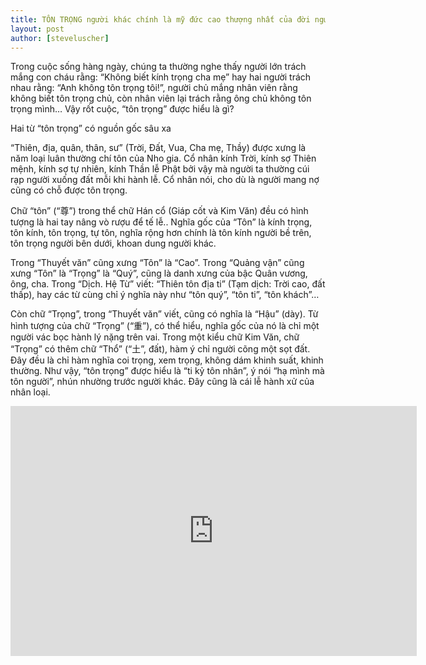 ```yaml
---
title: TÔN TRỌNG người khác chính là mỹ đức cao thượng nhất của đời người
layout: post
author: [steveluscher]
---
```


Trong cuộc sống hàng ngày, chúng ta thường nghe thấy người lớn trách mắng con cháu rằng: “Không biết kính trọng cha mẹ” hay hai người trách nhau rằng: “Anh không tôn trọng tôi!”, người chủ mắng nhân viên rằng không biết tôn trọng chủ, còn nhân viên lại trách rằng ông chủ không tôn trọng mình… Vậy rốt cuộc, “tôn trọng” được hiểu là gì?

Hai từ “tôn trọng” có nguồn gốc sâu xa

“Thiên, địa, quân, thân, sư” (Trời, Đất, Vua, Cha mẹ, Thầy) được xưng là năm loại luân thường chí tôn của Nho gia. Cổ nhân kính Trời, kính sợ Thiên mệnh, kính sợ tự nhiên, kính Thần lễ Phật bởi vậy mà người ta thường cúi rạp người xuống đất mỗi khi hành lễ. Cổ nhân nói, cho dù là người mang nợ cũng có chỗ được tôn trọng.

Chữ “tôn” (“尊”) trong thể chữ Hán cổ (Giáp cốt và Kim Văn) đều có hình tượng là hai tay nâng vò rượu để tế lễ.. Nghĩa gốc của “Tôn” là kính trọng, tôn kính, tôn trọng, tự tôn, nghĩa rộng hơn chính là tôn kính người bề trên, tôn trọng người bên dưới, khoan dung người khác.

Trong “Thuyết văn” cũng xưng “Tôn” là “Cao”. Trong “Quảng vận” cũng xưng “Tôn” là “Trọng” là “Quý”, cũng là danh xưng của bậc Quân vương, ông, cha. Trong “Dịch. Hệ Từ” viết: “Thiên tôn địa ti” (Tạm dịch: Trời cao, đất thấp), hay các từ cùng chỉ ý nghĩa này như “tôn quý”, “tôn ti”, “tôn khách”…

Còn chữ “Trọng”, trong “Thuyết văn” viết, cũng có nghĩa là “Hậu” (dày). Từ hình tượng của chữ “Trọng” (“重”), có thể hiểu, nghĩa gốc của nó là chỉ một người vác bọc hành lý nặng trên vai. Trong một kiểu chữ Kim Văn, chữ “Trọng” có thêm chữ “Thổ” (“土”, đất), hàm ý chỉ người cõng một sọt đất. Đây đều là chỉ hàm nghĩa coi trọng, xem trọng, không dám khinh suất, khinh thường. Như vậy, “tôn trọng” được hiểu là “ti kỷ tôn nhân”, ý nói “hạ mình mà tôn người”, nhún nhường trước người khác. Đây cũng là cái lễ hành xử của nhân loại.


<iframe src="https://www.facebook.com/plugins/video.php?href=https%3A%2F%2Fwww.facebook.com%2FDaiKyNguyenVideo1%2Fvideos%2F921135638035428%2F&show_text=0&width=560" width="650" height="400" style="border:none;overflow:hidden" scrolling="no" frameborder="0" allowTransparency="true" allowFullScreen="true"></iframe>